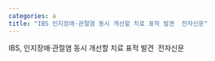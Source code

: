 ```yaml
---
categories: a
title: "IBS 인지장애·관절염 동시 개선할 치료 표적 발견  전자신문"
---
```

IBS, 인지장애·관절염 동시 개선할 치료 표적 발견&nbsp;&nbsp;전자신문